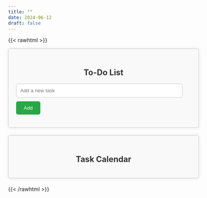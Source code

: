```yaml
---
title: ""
date: 2024-06-12
draft: false
---
```


{{< rawhtml >}}
<style>
    .todo-container {
        max-width: 500px;
        margin: 0 auto;
        padding: 20px;
        border: 1px solid #ccc;
        border-radius: 5px;
        box-shadow: 0 0 10px rgba(0, 0, 0, 0.1);
        background-color: #f9f9f9;
    }
    .todo-container h2 {
        text-align: center;
        color: #333;
    }
    #new-todo {
        width: calc(100% - 22px);
        padding: 10px;
        margin-bottom: 10px;
        border: 1px solid #ccc;
        border-radius: 5px;
    }
    button {
        padding: 10px 20px;
        background-color: #28a745;
        color: white;
        border: none;
        border-radius: 5px;
        cursor: pointer;
    }
    button:hover {
        background-color: #218838;
    }
    #todo-list {
        list-style: none;
        padding: 0;
    }
    .todo-item {
        padding: 10px;
        border-bottom: 1px solid #ccc;
        display: flex;
        justify-content: space-between;
        align-items: center;
    }
    .todo-item input[type="checkbox"] {
        margin-right: 10px;
    }
    .todo-item button {
        background-color: #dc3545;
        padding: 5px 10px;
    }
    .todo-item button:hover {
        background-color: #c82333;
    }
    .calendar-container {
        max-width: 500px;
        margin: 20px auto;
        padding: 20px;
        border: 1px solid #ccc;
        border-radius: 5px;
        box-shadow: 0 0 10px rgba(0, 0, 0, 0.1);
        background-color: #f9f9f9;
    }
    .calendar-container h2 {
        text-align: center;
        color: #333;
    }
    .calendar {
        display: flex;
        flex-wrap: wrap;
        justify-content: space-between;
    }
    .calendar .day {
        width: calc(100% / 7 - 4px);
        padding: 10px;
        border: 1px solid #ccc;
        box-sizing: border-box;
        text-align: center;
        margin-bottom: 4px;
        cursor: pointer;
    }
    .calendar .day.complete {
        background-color: #28a745;
        color: white;
    }
    .calendar .day:hover {
        background-color: #ddd;
    }
</style>

<div class="todo-container">
    <h2>To-Do List</h2>
    <input type="text" id="new-todo" placeholder="Add a new task">
    <button onclick="addTodo()">Add</button>
    <ul id="todo-list"></ul>
</div>

<div class="calendar-container">
    <h2>Task Calendar</h2>
    <div id="calendar" class="calendar"></div>
</div>

<script>
    var selectedDate = new Date().toISOString().split('T')[0];

    function addTodo() {
        var todoInput = document.getElementById("new-todo");
        var todoText = todoInput.value.trim();
        if (todoText !== "") {
            var todoList = document.getElementById("todo-list");
            var listItem = document.createElement("li");
            listItem.className = "todo-item";
            listItem.innerHTML = '<input type="checkbox" onclick="markComplete(this)">' + todoText + ' <button onclick="removeTodo(this)">Delete</button>';
            todoList.appendChild(listItem);
            saveTodoForDate(selectedDate, todoText);
            todoInput.value = "";
        }
    }

    function removeTodo(button) {
        var listItem = button.parentElement;
        listItem.parentElement.removeChild(listItem);
        saveTodosWithCompletionState(selectedDate);
    }

    function markComplete(checkbox) {
        var listItem = checkbox.parentElement;
        if (checkbox.checked) {
            listItem.classList.add('complete');
        } else {
            listItem.classList.remove('complete');
        }
        updateTaskCompletion(selectedDate);
    }

    function saveTodoForDate(date, todoText) {
        var todos = JSON.parse(localStorage.getItem(date)) || [];
        todos.push({ text: todoText, checked: false });
        localStorage.setItem(date, JSON.stringify(todos));
        console.log("Saved tasks for", date, ":", localStorage.getItem(date));
    }

    function loadTodosForDate(date) {
        var todos = JSON.parse(localStorage.getItem(date)) || [];
        var todoList = document.getElementById("todo-list");
        todoList.innerHTML = ""; // Clear current list
        todos.forEach(function(todo) {
            var listItem = document.createElement("li");
            listItem.className = "todo-item";
            listItem.innerHTML = '<input type="checkbox" onclick="markComplete(this)"' + (todo.checked ? ' checked' : '') + '>' + todo.text + ' <button onclick="removeTodo(this)">Delete</button>';
            todoList.appendChild(listItem);
        });
        console.log("Loaded tasks for", date, ":", localStorage.getItem(date));
    }

    function updateTaskCompletion(date) {
        var checkboxes = document.querySelectorAll(".todo-item input[type='checkbox']");
        var completed = Array.from(checkboxes).every(function(checkbox) {
            return checkbox.checked;
        });
        var dayElement = document.getElementById(date);
        if (completed) {
            dayElement.classList.add('complete');
        } else {
            dayElement.classList.remove('complete');
        }
        saveTodosWithCompletionState(date);
    }

    function saveTodosWithCompletionState(date) {
        var todoListItems = document.querySelectorAll(".todo-item");
        var todos = Array.from(todoListItems).map(function(item) {
            var checkbox = item.querySelector("input[type='checkbox']");
            return { text: item.textContent.replace(" Delete", ""), checked: checkbox.checked };
        });
        localStorage.setItem(date, JSON.stringify(todos));
        console.log("Updated tasks with completion state for", date, ":", localStorage.getItem(date));
    }

    function generateCalendar() {
        var calendar = document.getElementById("calendar");
        var currentDate = new Date();
        var monthStart = new Date(currentDate.getFullYear(), currentDate.getMonth(), 1);
        var monthEnd = new Date(currentDate.getFullYear(), currentDate.getMonth() + 1, 0);

        for (var day = monthStart.getDate(); day <= monthEnd.getDate(); day++) {
            var date = new Date(currentDate.getFullYear(), currentDate.getMonth(), day).toISOString().split('T')[0];
            var dayElement = document.createElement("div");
            dayElement.className = "day";
            dayElement.id = date;
            dayElement.innerText = day;

            dayElement.addEventListener("click", function() {
                selectedDate = this.id;
                loadTodosForDate(selectedDate);
            });

            var todos = JSON.parse(localStorage.getItem(date)) || [];
            if (todos.length > 0) {
                var completed = todos.every(function(todo) {
                    return todo.checked;
                });
                if (completed) {
                    dayElement.classList.add('complete');
                }
            }

            calendar.appendChild(dayElement);
        }
        console.log("Generated calendar for month");
    }

    document.addEventListener("DOMContentLoaded", function() {
        console.log("Page loaded");
        loadTodosForDate(selectedDate);
        generateCalendar();
        updateTaskCompletion(selectedDate);
    });
</script>
{{< /rawhtml >}}
